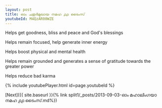 ```yaml
---
layout: post
title: ഓം ചതുർമുഖായ നമഹ ൧൧ ടൈംസ്
youtubeId: M4QzAR00WZE
---
```

 
 
Helps get goodness, bliss and peace and God's blessings
 
Helps remain focused, help generate inner energy 
 
Helps boost physical and mental health 
 
Helps remain grounded and generates a sense of gratitude towards the greater power 
 
Helps reduce bad karma
 
 
 
 


{% include youtubePlayer.html id=page.youtubeId %}
 
[Next]({{ site.baseurl }}{% link  split1/_posts/2013-09-03-ഓം മഹാലിംഗയാ നമഹ ൧൧ ടൈംസ്.md%})
 
